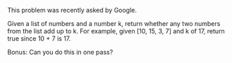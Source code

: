 This problem was recently asked by Google.

Given a list of numbers and a number k, return whether
any two numbers from the list add up to k.
For example, given [10, 15, 3, 7] and k of 17,
return true since 10 + 7 is 17.

Bonus: Can you do this in one pass?
